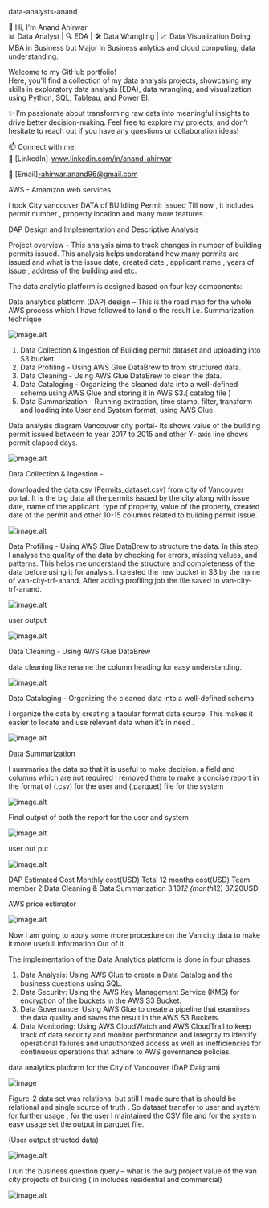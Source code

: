data-analysts-anand

 👋 Hi, I'm Anand Ahirwar  
📊 Data Analyst | 🔍 EDA | 🛠️ Data Wrangling | 📈 Data Visualization
Doing MBA in Business but Major in Business anlytics and cloud computing, data understanding. 

Welcome to my GitHub portfolio!  
Here, you'll find a collection of my data analysis projects, showcasing my skills in exploratory data analysis (EDA), data wrangling, and visualization using Python, SQL, Tableau, and Power BI.  

✨ I’m passionate about transforming raw data into meaningful insights to drive better decision-making. Feel free to explore my projects, and don’t hesitate to reach out if you have any questions or collaboration ideas!

📫 Connect with me:  
💼 [LinkedIn]-www.linkedin.com/in/anand-ahirwar
  
📧 [Email]-ahirwar.anand96@gmail.com 



AWS - Amamzon web services 


i took City vancouver DATA of BUildiing Permit Issued Till now , it includes permit number , property location and many more features. 

DAP Design and Implementation and Descriptive Analysis

Project overview  - This analysis aims to track changes in number of building permits issued. This analysis helps understand how many permits are issued and what is the issue date, created date , applicant name , years of issue ,  address of the building and etc.  

The data analytic platform is designed based on four key components:


Data analytics platform (DAP) design – This is the road map for the whole AWS process which I have followed to land o the result i.e. Summarization technique



![image.alt](https://github.com/Anand19960706/data-analysts-anand/blob/main/image.png?raw=true)


1.	Data Collection & Ingestion of  Building permit  dataset and uploading into S3 bucket.
2.	Data Profiling - Using AWS Glue DataBrew to from  structured  data.
3.	Data Cleaning - Using AWS Glue DataBrew to clean the data.
4.	Data Cataloging - Organizing the cleaned data into a well-defined schema using AWS Glue and storing it in AWS S3.( catalog file )
5.	Data Summarization - Running extraction, time stamp, filter, transform and loading into User and System format, using AWS Glue.





Data analysis diagram 
Vancouver city portal- Its shows value of the building permit issued between to year 2017 to 2015 and other Y- axis line shows permit elapsed days.  

![image.alt](https://github.com/Anand19960706/data-analysts-anand/blob/5924e14c44219b9bf82d6873152f4a9915ab9a98/image.png)





Data Collection & Ingestion -  

downloaded the data.csv (Permits_dataset.csv) from city of Vancouver portal. It is the big data all the permits issued by the city along with issue date, name of the applicant, type of property, value of the property, created date of the permit and other 10-15 columns related to building permit issue.


![image.alt](https://github.com/Anand19960706/data-analysts-anand/blob/35e3677fbb6d7d4dd8204b47da98cdf8919242d5/image.png)







Data Profiling - Using AWS Glue DataBrew to structure the data.
In this step, I analyse the quality of the data by checking for errors, missing values, and patterns. This helps me understand the structure and completeness of the data before using it for analysis. I created the new bucket in S3 by the name of van-city-trf-anand. After adding profiling job the file saved to van-city-trf-anand. 




![image.alt](https://raw.githubusercontent.com/Anand19960706/data-analysts-anand/ee0a716aa30c781fa38d6fcb8e0cd941d915634b/image.png)


user output  

![image.alt](https://github.com/Anand19960706/data-analysts-anand/blob/main/image.png?raw=true)




Data Cleaning - Using AWS Glue DataBrew


data cleaning like rename the column heading for easy understanding. 


![image.alt](https://github.com/Anand19960706/data-analysts-anand/blob/2d7280ad218c4f5339032bd1bcbd6b09cd2f5d4b/image.png?raw=true)



Data Cataloging - Organizing the cleaned data into a well-defined schema


I organize the data by creating a tabular format  data source. This makes it easier to locate and use relevant data when it’s in need .


![image.alt](https://github.com/Anand19960706/data-analysts-anand/blob/main/image.png?raw=true)

Data Summarization

I summaries the data so that it is useful to make decision. a field and columns which are not required I removed them to make a concise report in the format of (.csv) for the user and (.parquet)  file for the system 

![image.alt](https://raw.githubusercontent.com/Anand19960706/data-analysts-anand/8041933c60cff6eef4919a9bca928caa57d76bcc/image.png)



Final output of both the report for the user and system 





![image.alt](https://raw.githubusercontent.com/Anand19960706/data-analysts-anand/56fc87f37b2bcf3084ccc89257abc1d95d1053d3/image.png)


user out put 


![image.alt](https://raw.githubusercontent.com/Anand19960706/data-analysts-anand/18771e134ca1b5d2adcfab98d6cda96cf5f12fbe/image.png)





DAP Estimated Cost	Monthly cost(USD)	Total 12 months cost(USD)
Team member 2
Data Cleaning & Data Summarization	3.10*12 
(month*12) 	37.20USD
		

AWS price estimator 


![image.alt](https://raw.githubusercontent.com/Anand19960706/data-analysts-anand/d92cb067ecd5d76d609608ca210e1721dea57e19/image.png)




Now i am going to apply some more procedure on the Van city data to make it more usefull information Out of it. 




The implementation of the Data Analytics platform is done in four phases.


1.	Data Analysis: Using AWS Glue to create a Data Catalog and the business questions using SQL.
2.	Data Security: Using the AWS Key Management Service (KMS) for encryption of the buckets in the AWS S3 Bucket.
3.	Data Governance: Using AWS Glue to create a pipeline that examines the data quality and saves the result in the AWS S3 Buckets. 
4.	Data Monitoring: Using AWS CloudWatch and AWS CloudTrail to keep track of data security and monitor performance and integrity to identify operational failures and unauthorized access as well as inefficiencies for continuous operations that adhere to AWS governance policies.


data analytics platform for the City of Vancouver
(DAP Daigram)


![image](https://github.com/Anand19960706/data-analysts-anand/blob/main/image.png?raw=true)



Figure-2  data set was relational but still  I made sure that is should be relational and single source of truth . So dataset transfer to user and system for further usage , for the user I maintained the CSV file and for the system easy usage set the output in parquet file.   

(User output structed data)

![image.alt](https://raw.githubusercontent.com/Anand19960706/data-analysts-anand/617cfbf5526183d1a283d32951314afbcb523f2b/image.png)




I run the business question query – what is the avg project value of the van city projects of building ( in includes residential and commercial)


![image.alt](https://github.com/Anand19960706/data-analysts-anand/blob/main/image.png?raw=true)

